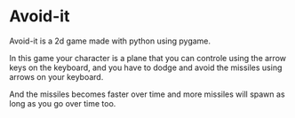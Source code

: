 # Avoid-it
Avoid-it is a 2d game made with python using pygame.

In this game your character is a plane that you can controle using the arrow keys on the keyboard,
and you have to dodge and avoid the missiles using arrows on your keyboard.

And the missiles becomes faster over time
and more missiles will spawn as long as you go over time too.
